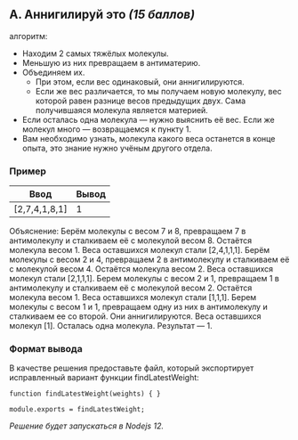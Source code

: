 ## A. Аннигилируй это _(15 баллов)_

алгоритм:

- Находим 2 самых тяжёлых молекулы.
- Меньшую из них превращаем в антиматерию.
- Объединяем их.
  - При этом, если вес одинаковый, они аннигилируются.
  - Если же вес различается, то мы получаем новую молекулу, вес которой равен разнице весов предыдущих двух. Сама получившаяся молекула является материей.
- Если осталась одна молекула — нужно выяснить её вес. Если же молекул много — возвращаемся к пункту 1.
- Вам необходимо узнать, молекула какого веса останется в конце опыта, это знание нужно учёным другого отдела.

### Пример

| Ввод          | Вывод |
| ------------- | ----- |
| [2,7,4,1,8,1] | 1     |

Объяснение:
Берём молекулы с весом 7 и 8, превращаем 7 в антимолекулу и сталкиваем её с молекулой весом 8. Остаётся молекула весом 1. Веса оставшихся молекул стали [2,4,1,1,1].
Берём молекулы с весом 2 и 4, превращаем 2 в антимолекулу и сталкиваем её с молекулой весом 4. Остаётся молекула весом 2. Веса оставшихся молекул стали [2,1,1,1].
Берем молекулы с весом 2 и 1, превращаем 1 в антимолекулу и сталкиваем её с молекулой весом 2. Остаётся молекула весом 1. Веса оставшихся молекул стали [1,1,1].
Берем молекулы с весом 1 и 1, превращаем одну из них в антимолекулу и сталкиваем ее со второй. Они аннигилируются. Веса оставшихся молекул [1].
Осталась одна молекула. Результат — 1.

### Формат вывода

В качестве решения предоставьте файл, который экспортирует исправленный вариант функции findLatestWeight:

```
function findLatestWeight(weights) { }

module.exports = findLatestWeight;
```

_Решение будет запускаться в Nodejs 12._
